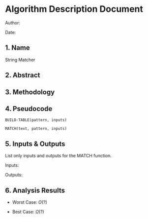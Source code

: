 # Algorithm Description Document

Author: 

Date: 

## 1. Name

String Matcher

## 2. Abstract

## 3. Methodology

## 4. Pseudocode

```
BUILD-TABLE(pattern, inputs)

MATCH(text, pattern, inputs)

```

## 5. Inputs & Outputs

List only inputs and outputs for the MATCH function. 

Inputs:

Outputs:

## 6. Analysis Results

* Worst Case: $O(?)$

* Best Case: $\Omega(?)$


